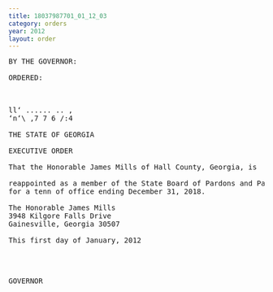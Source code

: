 ```yaml
---
title: 18037987701_01_12_03
category: orders
year: 2012
layout: order
---
```


<pre>BY THE GOVERNOR:

ORDERED:

    

ll‘ ...... .. ,
‘n‘\ ,7 7 6 /:4

THE STATE OF GEORGIA

EXECUTIVE ORDER

That the Honorable James Mills of Hall County, Georgia, is

reappointed as a member of the State Board of Pardons and Paroles,
for a tenn of office ending December 31, 2018.

The Honorable James Mills
3948 Kilgore Falls Drive
Gainesville, Georgia 30507

This first day of January, 2012

    
   

GOVERNOR

</pre>
